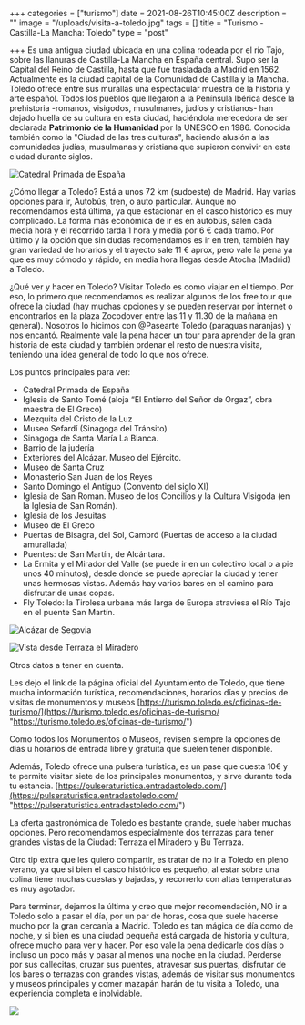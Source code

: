 +++
categories = ["turismo"]
date = 2021-08-26T10:45:00Z
description = ""
image = "/uploads/visita-a-toledo.jpg"
tags = []
title = "Turismo - Castilla-La Mancha: Toledo"
type = "post"

+++
Es una antigua ciudad ubicada en una colina rodeada por el río Tajo, sobre las llanuras de Castilla-La Mancha en España central. Supo ser la Capital del Reino de Castilla, hasta que fue trasladada a Madrid en 1562. Actualmente es la ciudad capital de la Comunidad de Castilla y la Mancha. Toledo ofrece entre sus murallas una espectacular muestra de la historia y arte español. Todos los pueblos que llegaron a la Península Ibérica desde la prehistoria -romanos, visigodos, musulmanes, judíos y cristianos- han dejado huella de su cultura en esta ciudad, haciéndola merecedora de ser declarada **Patrimonio de la Humanidad** por la UNESCO en 1986. Conocida también como la "Ciudad de las tres culturas", haciendo alusión a las comunidades judías, musulmanas y cristiana que supieron convivir en esta ciudad durante siglos.

![](/uploads/toledo3.JPG "Catedral Primada de España")

¿Cómo llegar a Toledo? Está a unos 72 km (sudoeste) de Madrid. Hay varias opciones para ir, Autobús, tren, o auto particular. Aunque no recomendamos está última, ya que estacionar en el casco histórico es muy complicado. La forma más económica de ir es en autobús, salen cada media hora y el recorrido tarda 1 hora y media por 6 € cada tramo. Por último y la opción que sin dudas recomendamos es ir en tren, también hay gran variedad de horarios y el trayecto sale 11 € aprox, pero vale la pena ya que es muy cómodo y rápido, en media hora llegas desde Atocha (Madrid) a Toledo.

¿Qué ver y hacer en Toledo? Visitar Toledo es como viajar en el tiempo. Por eso, lo primero que recomendamos es realizar algunos de los free tour que ofrece la ciudad (hay muchas opciones y se pueden reservar por internet o encontrarlos en la plaza Zocodover entre las 11 y 11.30 de la mañana en general). Nosotros lo hicimos con @Pasearte Toledo (paraguas naranjas) y nos encantó. Realmente vale la pena hacer un tour para aprender de la gran historia de esta ciudad y también ordenar el resto de nuestra visita, teniendo una idea general de todo lo que nos ofrece.

Los puntos principales para ver:

* Catedral Primada de España
* Iglesia de Santo Tomé (aloja “El Entierro del Señor de Orgaz”, obra maestra de El Greco)
* Mezquita del Cristo de la Luz
* Museo Sefardí (Sinagoga del Tránsito)
* Sinagoga de Santa María La Blanca.
* Barrio de la judería
* Exteriores del Alcázar. Museo del Ejército.
* Museo de Santa Cruz
* Monasterio San Juan de los Reyes
* Santo Domingo el Antiguo (Convento del siglo XI)
* Iglesia de San Roman. Museo de los Concilios y la Cultura Visigoda (en la Iglesia de San Román).
* Iglesia de los Jesuitas
* Museo de El Greco
* Puertas de Bisagra, del Sol, Cambró (Puertas de acceso a la ciudad amurallada)
* Puentes: de San Martín, de Alcántara.
* La Ermita y el Mirador del Valle (se puede ir en un colectivo local o a pie unos 40 minutos), desde donde se puede apreciar la ciudad y tener unas hermosas vistas. Además hay varios bares en el camino para disfrutar de unas copas.
* Fly Toledo: la Tirolesa urbana más larga de Europa atraviesa el Río Tajo en el puente San Martín.

![](/uploads/toledo1.JPG "Alcázar de Segovia")

![](/uploads/toledo4.JPG "Vista desde Terraza el Miradero")

Otros datos a tener en cuenta.

Les dejo el link de la página oficial del Ayuntamiento de Toledo, que tiene mucha información turística, recomendaciones, horarios días y precios de visitas de monumentos y museos [https://turismo.toledo.es/oficinas-de-turismo/](https://turismo.toledo.es/oficinas-de-turismo/ "https://turismo.toledo.es/oficinas-de-turismo/")

Como todos los Monumentos o Museos, revisen siempre la opciones de días u horarios de entrada libre y gratuita que suelen tener disponible.

Además, Toledo ofrece una pulsera turística, es un pase que cuesta 10€ y te permite visitar siete de los principales monumentos, y sirve durante toda tu estancia. [https://pulseraturistica.entradastoledo.com/](https://pulseraturistica.entradastoledo.com/ "https://pulseraturistica.entradastoledo.com/")

La oferta gastronómica de Toledo es bastante grande, suele haber muchas opciones. Pero recomendamos especialmente dos terrazas para tener grandes vistas de la Ciudad: Terraza el Miradero y Bu Terraza.

Otro tip extra que les quiero compartir, es tratar de no ir a Toledo en pleno verano, ya que si bien el casco histórico es pequeño, al estar sobre una colina tiene muchas cuestas y bajadas, y recorrerlo con altas temperaturas es muy agotador.

Para terminar, dejamos la última y creo que mejor recomendación, NO ir a Toledo solo a pasar el día, por un par de horas, cosa que suele hacerse mucho por la gran cercanía a Madrid. Toledo es tan mágica de día como de noche, y si bien es una ciudad pequeña está cargada de historia y cultura, ofrece mucho para ver y hacer. Por eso vale la pena dedicarle dos días o incluso un poco más y pasar al menos una noche en la ciudad. Perderse por sus callecitas, cruzar sus puentes, atravesar sus puertas, disfrutar de los bares o terrazas con grandes vistas, además de visitar sus monumentos y museos principales y comer mazapán harán de tu visita a Toledo, una experiencia completa e inolvidable.

![](/uploads/toledo2.JPG)